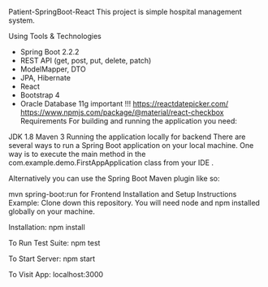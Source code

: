 Patient-SpringBoot-React
This project is simple hospital management system.

Using Tools & Technologies
- Spring Boot 2.2.2
- REST API (get, post, put, delete, patch)
- ModelMapper, DTO
- JPA, Hibernate
- React
- Bootstrap 4
- Oracle Database 11g
important !!!
https://reactdatepicker.com/
https://www.npmjs.com/package/@material/react-checkbox
Requirements
For building and running the application you need:

JDK 1.8
Maven 3
Running the application locally
for backend
There are several ways to run a Spring Boot application on your local machine. One way is to execute the main method in the com.example.demo.FirstAppApplication class from your IDE .

Alternatively you can use the Spring Boot Maven plugin like so:

mvn spring-boot:run
for Frontend
Installation and Setup Instructions Example: Clone down this repository. You will need node and npm installed globally on your machine.

Installation: npm install

To Run Test Suite: npm test

To Start Server: npm start

To Visit App: localhost:3000
